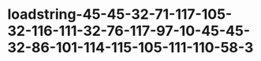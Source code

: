 # loadstring-45-45-32-71-117-105-32-116-111-32-76-117-97-10-45-45-32-86-101-114-115-105-111-110-58-3